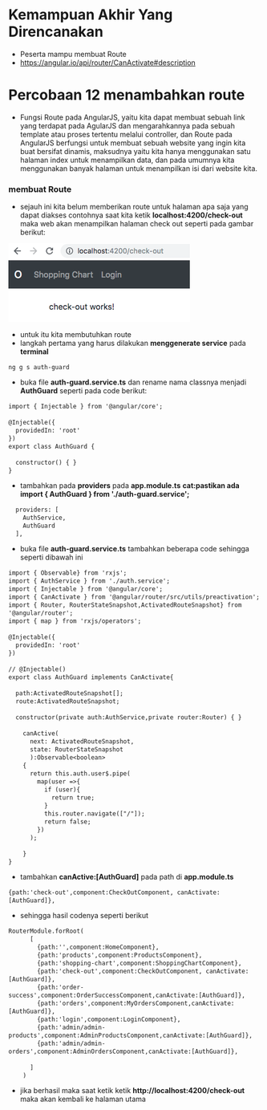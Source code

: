 # Kemampuan Akhir Yang Direncanakan

- Peserta mampu membuat Route
- https://angular.io/api/router/CanActivate#description

# Percobaan 12 menambahkan route 
-  Fungsi Route pada AngularJS, yaitu kita dapat membuat sebuah link yang terdapat pada AgularJS  dan mengarahkannya pada sebuah template atau proses tertentu melalui controller, dan Route pada AngularJS berfungsi untuk membuat sebuah website yang ingin kita buat bersifat dinamis, maksudnya yaitu kita hanya menggunakan satu halaman index untuk menampilkan  data, dan pada umumnya kita menggunakan banyak halaman untuk menampilkan isi dari website kita.

### membuat Route

- sejauh ini kita belum memberikan route untuk halaman apa saja yang dapat diakses contohnya saat kita ketik **localhost:4200/check-out** maka web akan menampilkan halaman check out seperti pada gambar berikut:

![](image/chapter2/img10.png)

- untuk itu kita membutuhkan route 
- langkah pertama yang harus dilakukan **menggenerate service** pada **terminal**

```
ng g s auth-guard
```
- buka file **auth-guard.service.ts** dan rename nama classnya menjadi **AuthGuard** seperti pada code berikut:

```
import { Injectable } from '@angular/core';

@Injectable({
  providedIn: 'root'
})
export class AuthGuard {

  constructor() { }
}

```
- tambahkan pada **providers** pada **app.module.ts** **cat:pastikan ada import { AuthGuard } from './auth-guard.service';**

```
  providers: [
    AuthService,
    AuthGuard
  ],
```

- buka file **auth-guard.service.ts** tambahkan beberapa code sehingga seperti dibawah ini 

```
import { Observable} from 'rxjs';
import { AuthService } from './auth.service';
import { Injectable } from '@angular/core';
import { CanActivate } from '@angular/router/src/utils/preactivation';
import { Router, RouterStateSnapshot,ActivatedRouteSnapshot} from '@angular/router';
import { map } from 'rxjs/operators';

@Injectable({
  providedIn: 'root'
})

// @Injectable()
export class AuthGuard implements CanActivate{

  path:ActivatedRouteSnapshot[];
  route:ActivatedRouteSnapshot;
  
  constructor(private auth:AuthService,private router:Router) { }

    canActive(
      next: ActivatedRouteSnapshot, 
      state: RouterStateSnapshot
      ):Observable<boolean>
    {
      return this.auth.user$.pipe(
        map(user =>{
          if (user){
            return true;
          } 
          this.router.navigate(["/"]);
          return false;
        })
      );
      
    }
}
```
- tambahkan **canActive:[AuthGuard]** pada path di **app.module.ts**

```
{path:'check-out',component:CheckOutComponent, canActivate:[AuthGuard]},

```
- sehingga hasil codenya seperti berikut

```
RouterModule.forRoot(
      [
        {path:'',component:HomeComponent},
        {path:'products',component:ProductsComponent},
        {path:'shopping-chart',component:ShoppingChartComponent},
        {path:'check-out',component:CheckOutComponent, canActivate:[AuthGuard]},
        {path:'order-success',component:OrderSuccessComponent,canActivate:[AuthGuard]},
        {path:'orders',component:MyOrdersComponent,canActivate:[AuthGuard]},
        {path:'login',component:LoginComponent},
        {path:'admin/admin-products',component:AdminProductsComponent,canActivate:[AuthGuard]},
        {path:'admin/admin-orders',component:AdminOrdersComponent,canActivate:[AuthGuard]},
        
      ]
    )
```


- jika berhasil maka saat ketik ketik **http://localhost:4200/check-out** maka akan kembali ke halaman utama

